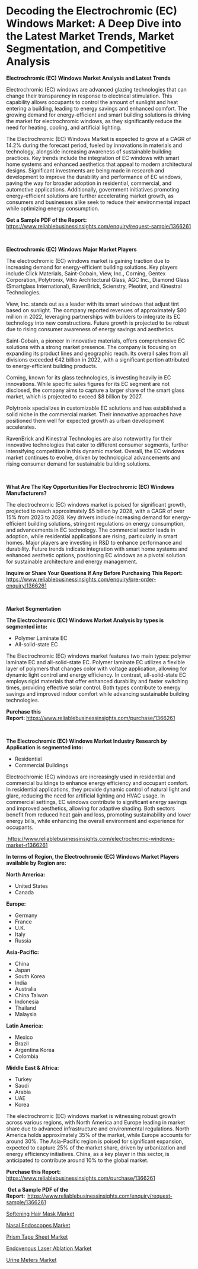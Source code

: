 <p><h1>Decoding the Electrochromic (EC) Windows Market: A Deep Dive into the Latest Market Trends, Market Segmentation, and Competitive Analysis</h1></p><p><strong>Electrochromic (EC) Windows Market Analysis and Latest Trends</strong></p>
<p><p>Electrochromic (EC) windows are advanced glazing technologies that can change their transparency in response to electrical stimulation. This capability allows occupants to control the amount of sunlight and heat entering a building, leading to energy savings and enhanced comfort. The growing demand for energy-efficient and smart building solutions is driving the market for electrochromic windows, as they significantly reduce the need for heating, cooling, and artificial lighting.</p><p>The Electrochromic (EC) Windows Market is expected to grow at a CAGR of 14.2% during the forecast period, fueled by innovations in materials and technology, alongside increasing awareness of sustainable building practices. Key trends include the integration of EC windows with smart home systems and enhanced aesthetics that appeal to modern architectural designs. Significant investments are being made in research and development to improve the durability and performance of EC windows, paving the way for broader adoption in residential, commercial, and automotive applications. Additionally, government initiatives promoting energy-efficient solutions are further accelerating market growth, as consumers and businesses alike seek to reduce their environmental impact while optimizing energy consumption.</p></p>
<p><strong>Get a Sample PDF of the Report:&nbsp;</strong> <a href="https://www.reliablebusinessinsights.com/enquiry/request-sample/1366261?utm_campaign=1873&utm_medium=2&utm_source=Github&utm_content=ia&utm_term=06122024&utm_id=electrochromic-ec-windows">https://www.reliablebusinessinsights.com/enquiry/request-sample/1366261</a></p>
<p>&nbsp;</p>
<p><strong>Electrochromic (EC) Windows Major Market Players</strong></p>
<p><p>The electrochromic (EC) windows market is gaining traction due to increasing demand for energy-efficient building solutions. Key players include Click Materials, Saint-Gobain, View, Inc., Corning, Gentex Corporation, Polytronix, Vitro Architectural Glass, AGC Inc., Diamond Glass (Smartglass International), RavenBrick, Scienstry, Pleotint, and Kinestral Technologies.</p><p>View, Inc. stands out as a leader with its smart windows that adjust tint based on sunlight. The company reported revenues of approximately $80 million in 2022, leveraging partnerships with builders to integrate its EC technology into new constructions. Future growth is projected to be robust due to rising consumer awareness of energy savings and aesthetics.</p><p>Saint-Gobain, a pioneer in innovative materials, offers comprehensive EC solutions with a strong market presence. The company is focusing on expanding its product lines and geographic reach. Its overall sales from all divisions exceeded €42 billion in 2022, with a significant portion attributed to energy-efficient building products.</p><p>Corning, known for its glass technologies, is investing heavily in EC innovations. While specific sales figures for its EC segment are not disclosed, the company aims to capture a larger share of the smart glass market, which is projected to exceed $8 billion by 2027.</p><p>Polytronix specializes in customizable EC solutions and has established a solid niche in the commercial market. Their innovative approaches have positioned them well for expected growth as urban development accelerates.</p><p>RavenBrick and Kinestral Technologies are also noteworthy for their innovative technologies that cater to different consumer segments, further intensifying competition in this dynamic market. Overall, the EC windows market continues to evolve, driven by technological advancements and rising consumer demand for sustainable building solutions.</p></p>
<p>&nbsp;</p>
<p><strong>What Are The Key Opportunities For Electrochromic (EC) Windows Manufacturers?</strong></p>
<p><p>The electrochromic (EC) windows market is poised for significant growth, projected to reach approximately $5 billion by 2028, with a CAGR of over 15% from 2023 to 2028. Key drivers include increasing demand for energy-efficient building solutions, stringent regulations on energy consumption, and advancements in EC technology. The commercial sector leads in adoption, while residential applications are rising, particularly in smart homes. Major players are investing in R&D to enhance performance and durability. Future trends indicate integration with smart home systems and enhanced aesthetic options, positioning EC windows as a pivotal solution for sustainable architecture and energy management.</p></p>
<p><strong>Inquire or Share Your Questions If Any Before Purchasing This Report:</strong> <a href="https://www.reliablebusinessinsights.com/enquiry/pre-order-enquiry/1366261?utm_campaign=1873&utm_medium=2&utm_source=Github&utm_content=ia&utm_term=06122024&utm_id=electrochromic-ec-windows">https://www.reliablebusinessinsights.com/enquiry/pre-order-enquiry/1366261</a></p>
<p>&nbsp;</p>
<p><strong>Market Segmentation</strong></p>
<p><strong>The Electrochromic (EC) Windows Market Analysis by types is segmented into:</strong></p>
<p><ul><li>Polymer Laminate EC</li><li>All-solid-state EC</li></ul></p>
<p><p>The Electrochromic (EC) windows market features two main types: polymer laminate EC and all-solid-state EC. Polymer laminate EC utilizes a flexible layer of polymers that changes color with voltage application, allowing for dynamic light control and energy efficiency. In contrast, all-solid-state EC employs rigid materials that offer enhanced durability and faster switching times, providing effective solar control. Both types contribute to energy savings and improved indoor comfort while advancing sustainable building technologies.</p></p>
<p><strong>Purchase this Report:&nbsp;</strong><a href="https://www.reliablebusinessinsights.com/purchase/1366261?utm_campaign=1873&utm_medium=2&utm_source=Github&utm_content=ia&utm_term=06122024&utm_id=electrochromic-ec-windows">https://www.reliablebusinessinsights.com/purchase/1366261</a></p>
<p>&nbsp;</p>
<p><strong>The Electrochromic (EC) Windows Market Industry Research by Application is segmented into:</strong></p>
<p><ul><li>Residential</li><li>Commercial Buildings</li></ul></p>
<p><p>Electrochromic (EC) windows are increasingly used in residential and commercial buildings to enhance energy efficiency and occupant comfort. In residential applications, they provide dynamic control of natural light and glare, reducing the need for artificial lighting and HVAC usage. In commercial settings, EC windows contribute to significant energy savings and improved aesthetics, allowing for adaptive shading. Both sectors benefit from reduced heat gain and loss, promoting sustainability and lower energy bills, while enhancing the overall environment and experience for occupants.</p></p>
<p><a href="https://www.reliablebusinessinsights.com/electrochromic-windows-market-r1366261?utm_campaign=1873&utm_medium=2&utm_source=Github&utm_content=ia&utm_term=06122024&utm_id=electrochromic-ec-windows">&nbsp;https://www.reliablebusinessinsights.com/electrochromic-windows-market-r1366261</a></p>
<p><strong>In terms of Region, the Electrochromic (EC) Windows Market Players available by Region are:</strong></p>
<p>
    <p> <strong> North America: </strong>
        <ul>
            <li>United States</li>
            <li>Canada</li>
        </ul>
        </p> 
    <p> <strong> Europe: </strong>
        <ul>
            <li>Germany</li>
            <li>France</li>
            <li>U.K.</li>
            <li>Italy</li>
            <li>Russia</li>
        </ul>
        </p> 
    <p> <strong> Asia-Pacific: </strong>
        <ul>
            <li>China</li>
            <li>Japan</li>
            <li>South Korea</li>
            <li>India</li>
            <li>Australia</li>
            <li>China Taiwan</li>
            <li>Indonesia</li>
            <li>Thailand</li>
            <li>Malaysia</li>
        </ul>
        </p> 
    <p> <strong> Latin America: </strong>
        <ul>
            <li>Mexico</li>
            <li>Brazil</li>
            <li>Argentina Korea</li>
            <li>Colombia</li>
        </ul>
        </p> 
    <p> <strong> Middle East & Africa: </strong>
        <ul>
            <li>Turkey</li>
            <li>Saudi</li>
            <li>Arabia</li>
            <li>UAE</li>
            <li>Korea</li>
        </ul>
    </p>
    </p>
<p><p>The electrochromic (EC) windows market is witnessing robust growth across various regions, with North America and Europe leading in market share due to advanced infrastructure and environmental regulations. North America holds approximately 35% of the market, while Europe accounts for around 30%. The Asia-Pacific region is poised for significant expansion, expected to capture 25% of the market share, driven by urbanization and energy efficiency initiatives. China, as a key player in this sector, is anticipated to contribute around 10% to the global market.</p></p>
<p><strong>Purchase this Report: </strong><a href="https://www.reliablebusinessinsights.com/purchase/1366261?utm_campaign=1873&utm_medium=2&utm_source=Github&utm_content=ia&utm_term=06122024&utm_id=electrochromic-ec-windows">https://www.reliablebusinessinsights.com/purchase/1366261</a></p>
<p>&nbsp;<strong>Get a Sample PDF of the Report:&nbsp;&nbsp;</strong><a href="https://www.reliablebusinessinsights.com/enquiry/request-sample/1366261?utm_campaign=1873&utm_medium=2&utm_source=Github&utm_content=ia&utm_term=06122024&utm_id=electrochromic-ec-windows">https://www.reliablebusinessinsights.com/enquiry/request-sample/1366261</a></p>
<p><strong></strong></p>
<p><p><a href="https://issuu.com/reportprime-2/docs/softening-hair-mask-market-size-2030.pptx?utm_campaign=1873&utm_medium=2&utm_source=Github&utm_content=ia&utm_term=06122024&utm_id=electrochromic-ec-windows">Softening Hair Mask Market</a></p><p><a href="https://www.linkedin.com/pulse/global-nasal-endoscopes-market-opportunities-challenges2024-fmmyf?utm_campaign=1873&utm_medium=2&utm_source=Github&utm_content=ia&utm_term=06122024&utm_id=electrochromic-ec-windows">Nasal Endoscopes Market</a></p><p><a href="https://issuu.com/reportprime-2/docs/prism-tape-sheet-market-size-2030.pptx?utm_campaign=1873&utm_medium=2&utm_source=Github&utm_content=ia&utm_term=06122024&utm_id=electrochromic-ec-windows">Prism Tape Sheet Market</a></p><p><a href="https://www.linkedin.com/pulse/understanding-endovenous-laser-ablation-market-comprehensive-vbdaf?utm_campaign=1873&utm_medium=2&utm_source=Github&utm_content=ia&utm_term=06122024&utm_id=electrochromic-ec-windows">Endovenous Laser Ablation Market</a></p><p><a href="https://www.linkedin.com/pulse/insightful-urine-meters-market-report-analyzing-industry-growth-yl9cf?utm_campaign=1873&utm_medium=2&utm_source=Github&utm_content=ia&utm_term=06122024&utm_id=electrochromic-ec-windows">Urine Meters Market</a></p></p>